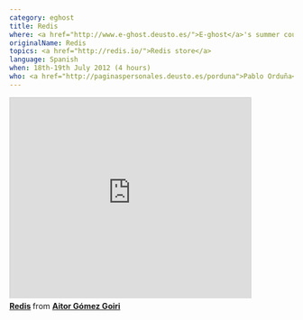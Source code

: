 ```yaml
---
category: eghost
title: Redis
where: <a href="http://www.e-ghost.deusto.es/">E-ghost</a>'s summer courses
originalName: Redis
topics: <a href="http://redis.io/">Redis store</a>
language: Spanish
when: 18th-19th July 2012 (4 hours)
who: <a href="http://paginaspersonales.deusto.es/porduna">Pablo Orduña</a> and me
---
```


<iframe src="http://www.slideshare.net/slideshow/embed_code/13761632" width="427" height="356" frameborder="0" marginwidth="0" marginheight="0" scrolling="no" style="border:1px solid #CCC;border-width:1px 1px 0;margin-bottom:5px" allowfullscreen webkitallowfullscreen mozallowfullscreen> </iframe> <div style="margin-bottom:5px"> <strong> <a href="http://www.slideshare.net/twolf/redis-13761632" title="Redis" target="_blank">Redis</a> </strong> from <strong><a href="http://www.slideshare.net/twolf" target="_blank">Aitor Gómez Goiri</a></strong> </div>

